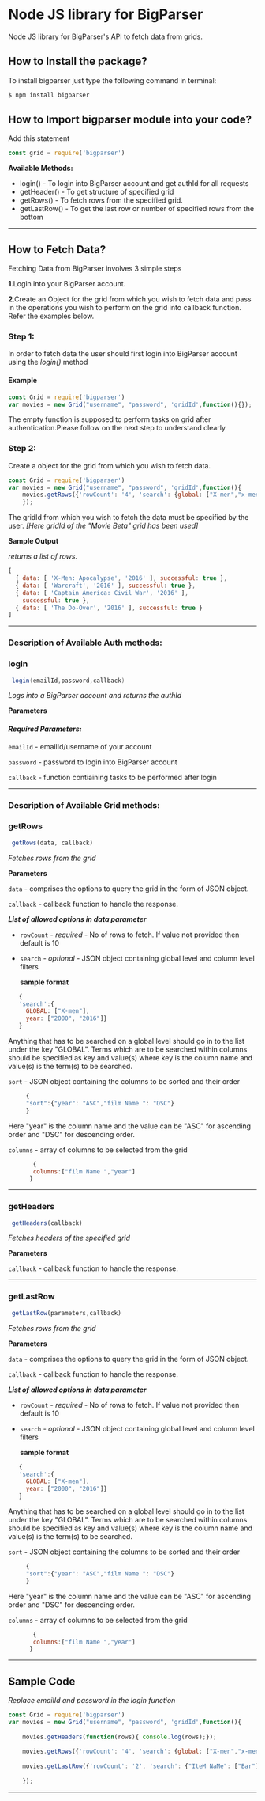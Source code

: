 # Node JS library for BigParser

Node JS library for BigParser's API to fetch data from grids.


## How to Install the package?
To install bigparser just type the following command in terminal:

```python
$ npm install bigparser
```

## How to Import bigparser module into your code?

Add this statement

```javascript
const grid = require('bigparser')
```

**Available Methods:**
* login() - To login into BigParser account and get authId for all requests
* getHeader() - To get structure of specified grid
* getRows() - To fetch rows from the specified grid.
* getLastRow() - To get the last row or number of specified rows from the bottom


---

## How to Fetch Data?

Fetching Data from BigParser involves 3 simple steps

**1**.Login into your BigParser account.

**2**.Create an Object for the grid from which you wish to fetch data and pass in the operations you wish to perform on the grid into callback function. Refer the examples below.



### Step 1:
In order to fetch data the user should first login into BigParser account using the *login()* method

#### Example
```javascript
const Grid = require('bigparser')
var movies = new Grid("username", "password", 'gridId',function(){});

```
The empty function is supposed to perform tasks on grid after authentication.Please follow on the  next step to understand clearly

### Step 2:

Create a object for the grid from which you wish to fetch data.

```javascript
const Grid = require('bigparser')
var movies = new Grid("username", "password", 'gridId',function(){
    movies.getRows({'rowCount': '4', 'search': {global: ["X-men","x-men 2"]}, columns:["film Name ","year"]}, function(rows){ console.log(rows);});
    });

```

The gridId from which you wish to fetch the data must be specified by the user. *[Here gridId of the "Movie Beta" grid has been used]*  

**Sample Output**

*returns a list of rows.*

```javascript
[
  { data: [ 'X-Men: Apocalypse', '2016' ], successful: true },
  { data: [ 'Warcraft', '2016' ], successful: true },
  { data: [ 'Captain America: Civil War', '2016' ],
    successful: true },
  { data: [ 'The Do-Over', '2016' ], successful: true }
]
```
---
### Description of Available Auth methods:


### login
```java
 login(emailId,password,callback)
```
*Logs into a BigParser account and returns the authId*

**Parameters**

#### ***Required Parameters:***
 
   `emailId` - emailId/username of your account
   
   `password` - password to login into BigParser account
   
   `callback` - function contiaining tasks to be performed after login
   
---

### Description of Available Grid methods:


### getRows
```javascript
 getRows(data, callback)
```
*Fetches rows from the grid*

**Parameters**

`data` - comprises the options to query the grid in the form of JSON object.
   
`callback` - callback function to handle the response.
   
   ***List of allowed options in data parameter***
   
* `rowCount`  - *required* - No of rows to fetch. If value not provided then default is 10

* `search` - *optional* - JSON object containing global level and column level filters

  **sample format**

```javascript
   {
   'search':{
     GLOBAL: ["X-men"],
     year: ["2000", "2016"]}
   }
```
    
Anything that has to be searched on a global level should go in to the list under the key "GLOBAL". Terms which are to be searched within columns should be specified as key and value(s) where key is the column name and value(s) is the term(s) to be searched.

   `sort` - JSON object containing the columns to be sorted and their order 
   
  ```javascript
       {
       "sort":{"year": "ASC","film Name ": "DSC"}
       }
  ```
    
Here "year" is the column name and the value can be "ASC" for ascending order and "DSC" for descending order.
   
   `columns` - array of columns to be selected from the grid
   
```javascript
       {
       columns:["film Name ","year"]
      }  
  ```
---


### getHeaders
```javascript
 getHeaders(callback)
```
*Fetches headers of the specified grid*

**Parameters**

`callback` - callback function to handle the response.
   
---
### getLastRow
```javascript
 getLastRow(parameters,callback)
```
*Fetches rows from the grid*

**Parameters**

`data` - comprises the options to query the grid in the form of JSON object.
   
`callback` - callback function to handle the response.
   
   ***List of allowed options in data parameter***
   
* `rowCount`  - *required* - No of rows to fetch. If value not provided then default is 10

* `search` - *optional* - JSON object containing global level and column level filters

  **sample format**

```javascript
   {
   'search':{
     GLOBAL: ["X-men"],
     year: ["2000", "2016"]}
   }
```
    
Anything that has to be searched on a global level should go in to the list under the key "GLOBAL". Terms which are to be searched within columns should be specified as key and value(s) where key is the column name and value(s) is the term(s) to be searched.

   `sort` - JSON object containing the columns to be sorted and their order 
   
  ```javascript
       {
       "sort":{"year": "ASC","film Name ": "DSC"}
       }
  ```
    
Here "year" is the column name and the value can be "ASC" for ascending order and "DSC" for descending order.
   
   `columns` - array of columns to be selected from the grid
   
```javascript
       {
       columns:["film Name ","year"]
      }  
  ```
****

## Sample Code

*Replace emailId and password in the login function*

```javascript
const Grid = require('bigparser')
var movies = new Grid("username", "password", 'gridId',function(){
    
    movies.getHeaders(function(rows){ console.log(rows);});
   
    movies.getRows({'rowCount': '4', 'search': {global: ["X-men","x-men 2"]}, columns:["film Name ","year"]}, function(rows){ console.log(rows);});
    
    movies.getLastRow({'rowCount': '2', 'search': {"IteM NaMe": ["Bar"]},"columns":["film Name ","year"]}, function(rows){ console.log(rows);});
    
    });

```
___

